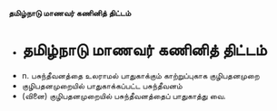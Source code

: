 **தமிழ்நாடு மாணவர் கணினித் திட்டம்**
- # தமிழ்நாடு மாணவர் கணினித் திட்டம்
- n. பசுந்தீவனத்தை உலராமல் பாதுகாக்கும் காற்றுப்புகாக குழிபதனமுறை
- குழிபதனமுறையில் பாதுகாக்கப்பட்ட பசுந்தீவனம்
- (வினை) குழிபதனமுறையில் பசுந்தீவனத்தைப் பாதுகாத்து வை.

